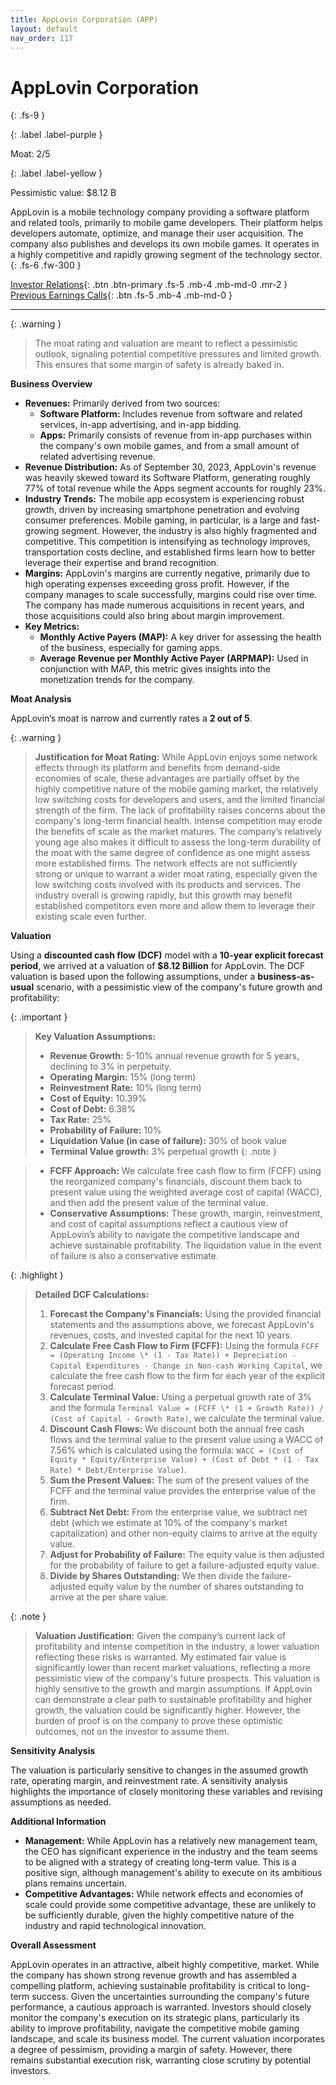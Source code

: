 ```yaml
---
title: AppLovin Corporation (APP)
layout: default
nav_order: 117
---
```


# AppLovin Corporation
{: .fs-9 }

{: .label .label-purple }

Moat: 2/5

{: .label .label-yellow }

Pessimistic value: $8.12 B

AppLovin is a mobile technology company providing a software platform and related tools, primarily to mobile game developers. Their platform helps developers automate, optimize, and manage their user acquisition. The company also publishes and develops its own mobile games.  It operates in a highly competitive and rapidly growing segment of the technology sector.
{: .fs-6 .fw-300 }

[Investor Relations](https://www.google.com/search?q=APP+investor+relations){: .btn .btn-primary .fs-5 .mb-4 .mb-md-0 .mr-2 }
[Previous Earnings Calls](https://discountingcashflows.com/company/APP/transcripts/){: .btn .fs-5 .mb-4 .mb-md-0 }

---

{: .warning } 
>The moat rating and valuation are meant to reflect a pessimistic outlook, signaling potential competitive pressures and limited growth. This ensures that some margin of safety is already baked in.


**Business Overview**

* **Revenues:** Primarily derived from two sources:
    * **Software Platform:** Includes revenue from software and related services, in-app advertising, and in-app bidding. 
    * **Apps:** Primarily consists of revenue from in-app purchases within the company's own mobile games, and from a small amount of related advertising revenue.
* **Revenue Distribution:** As of September 30, 2023, AppLovin's revenue was heavily skewed toward its Software Platform, generating roughly 77% of total revenue while the Apps segment accounts for roughly 23%.
* **Industry Trends:** The mobile app ecosystem is experiencing robust growth, driven by increasing smartphone penetration and evolving consumer preferences. Mobile gaming, in particular, is a large and fast-growing segment. However, the industry is also highly fragmented and competitive. This competition is intensifying as technology improves, transportation costs decline, and established firms learn how to better leverage their expertise and brand recognition.
* **Margins:** AppLovin's margins are currently negative, primarily due to high operating expenses exceeding gross profit. However, if the company manages to scale successfully, margins could rise over time. The company has made numerous acquisitions in recent years, and those acquisitions could also bring about margin improvement.
* **Key Metrics:** 
    * **Monthly Active Payers (MAP):** A key driver for assessing the health of the business, especially for gaming apps.
    * **Average Revenue per Monthly Active Payer (ARPMAP):** Used in conjunction with MAP, this metric gives insights into the monetization trends for the company.


**Moat Analysis**

AppLovin’s moat is narrow and currently rates a **2 out of 5**.

{: .warning }

> **Justification for Moat Rating:** While AppLovin enjoys some network effects through its platform and benefits from demand-side economies of scale, these advantages are partially offset by the highly competitive nature of the mobile gaming market, the relatively low switching costs for developers and users, and the limited financial strength of the firm. The lack of profitability raises concerns about the company's long-term financial health.  Intense competition may erode the benefits of scale as the market matures. The company’s relatively young age also makes it difficult to assess the long-term durability of the moat with the same degree of confidence as one might assess more established firms. The network effects are not sufficiently strong or unique to warrant a wider moat rating, especially given the low switching costs involved with its products and services. The industry overall is growing rapidly, but this growth may benefit established competitors even more and allow them to leverage their existing scale even further.


**Valuation**

Using a **discounted cash flow (DCF)** model with a **10-year explicit forecast period**, we arrived at a valuation of **$8.12 Billion** for AppLovin. The DCF valuation is based upon the following assumptions, under a **business-as-usual** scenario, with a pessimistic view of the company's future growth and profitability:

{: .important }

> **Key Valuation Assumptions:**
> * **Revenue Growth:** 5-10% annual revenue growth for 5 years, declining to 3% in perpetuity.
> * **Operating Margin:** 15% (long term)
> * **Reinvestment Rate:** 10% (long term)
> * **Cost of Equity:** 10.39%
> * **Cost of Debt:** 6.38%
> * **Tax Rate:** 25%
> * **Probability of Failure:** 10%
> * **Liquidation Value (in case of failure):** 30% of book value
> * **Terminal Value growth:** 3% perpetual growth
{: .note }

> * **FCFF Approach:** We calculate free cash flow to firm (FCFF) using the reorganized company's financials, discount them back to present value using the weighted average cost of capital (WACC), and then add the present value of the terminal value.
> * **Conservative Assumptions:** These growth, margin, reinvestment, and cost of capital assumptions reflect a cautious view of AppLovin’s ability to navigate the competitive landscape and achieve sustainable profitability.  The liquidation value in the event of failure is also a conservative estimate.


{: .highlight }

> **Detailed DCF Calculations:**
>
> 1. **Forecast the Company's Financials:** Using the provided financial statements and the assumptions above, we forecast AppLovin's revenues, costs, and invested capital for the next 10 years.
> 2. **Calculate Free Cash Flow to Firm (FCFF):** Using the formula `FCFF = (Operating Income \* (1 - Tax Rate)) + Depreciation - Capital Expenditures - Change in Non-cash Working Capital`, we calculate the free cash flow to the firm for each year of the explicit forecast period.
> 3. **Calculate Terminal Value:** Using a perpetual growth rate of 3%  and the formula `Terminal Value = (FCFF \* (1 + Growth Rate)) / (Cost of Capital - Growth Rate)`, we calculate the terminal value.
> 4. **Discount Cash Flows:** We discount both the annual free cash flows and the terminal value to the present value using a WACC of 7.56% which is calculated using the formula: `WACC = (Cost of Equity * Equity/Enterprise Value) + (Cost of Debt * (1 - Tax Rate) * Debt/Enterprise Value)`.
> 5. **Sum the Present Values:** The sum of the present values of the FCFF and the terminal value provides the enterprise value of the firm.
> 6. **Subtract Net Debt:**  From the enterprise value, we subtract net debt (which we estimate at 10% of the company's market capitalization) and other non-equity claims to arrive at the equity value.
> 7. **Adjust for Probability of Failure:** The equity value is then adjusted for the probability of failure to get a failure-adjusted equity value. 
> 8. **Divide by Shares Outstanding:** We then divide the failure-adjusted equity value by the number of shares outstanding to arrive at the per share value.


{: .note }

> **Valuation Justification:**  Given the company’s current lack of profitability and intense competition in the industry, a lower valuation reflecting these risks is warranted. My estimated fair value is significantly lower than recent market valuations, reflecting a more pessimistic view of the company's future prospects.  This valuation is highly sensitive to the growth and margin assumptions. If AppLovin can demonstrate a clear path to sustainable profitability and higher growth, the valuation could be significantly higher. However, the burden of proof is on the company to prove these optimistic outcomes, not on the investor to assume them.

**Sensitivity Analysis**

The valuation is particularly sensitive to changes in the assumed growth rate, operating margin, and reinvestment rate.  A sensitivity analysis highlights the importance of closely monitoring these variables and revising assumptions as needed.


**Additional Information**

* **Management:**  While AppLovin has a relatively new management team, the CEO has significant experience in the industry and the team seems to be aligned with a strategy of creating long-term value. This is a positive sign, although management's ability to execute on its ambitious plans remains uncertain.
* **Competitive Advantages:** While network effects and economies of scale could provide some competitive advantage, these are unlikely to be sufficiently durable, given the highly competitive nature of the industry and rapid technological innovation.


**Overall Assessment**

AppLovin operates in an attractive, albeit highly competitive, market.  While the company has shown strong revenue growth and has assembled a compelling platform, achieving sustainable profitability is critical to long-term success. Given the uncertainties surrounding the company's future performance, a cautious approach is warranted. Investors should closely monitor the company's execution on its strategic plans, particularly its ability to improve profitability, navigate the competitive mobile gaming landscape, and scale its business model. The current valuation incorporates a degree of pessimism, providing a margin of safety. However, there remains substantial execution risk, warranting close scrutiny by potential investors.

